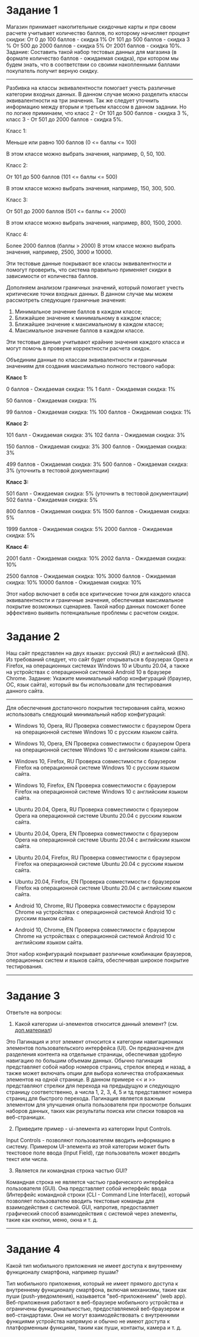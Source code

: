 # Задание 1
Магазин принимает накопительные скидочные карты и при своем расчете учитывает количество баллов, по которому начисляет процент скидки: От 0 до 100 баллов - скидка 1% От 101 до 500 баллов - скидка 3 % От 500 до 2000 баллов - скидка 5% От 2001 баллов - скидка 10%. Задание: Составить такой набор тестовых данных для магазина (в формате количество баллов - ожидаемая скидка), при котором мы будем знать, что в соответствии со своими накопленными баллами покупатель получит верную скидку.
____

Разбивка на классы эквивалентности помогает учесть различные категории входных данных. В данном случае можно разделить классы эквивалентности на три значения. Так же следует уточнить информацию между вторым и третьем классом в данном задании. Но по логике приминаем, что класс 2 - От 101 до 500 баллов - скидка 3 %, класс 3 - От 501 до 2000 баллов - скидка 5%.

Класс 1: 

Меньше или равно 100 баллов (0 <= баллы <= 100)

В этом классе можно выбрать значения, например, 0, 50, 100.

Класс 2: 

От 101 до 500 баллов (101 <= баллы <= 500)

В этом классе можно выбрать значения, например, 150, 300, 500.

Класс 3: 

От 501 до 2000 баллов (501 <= баллы <= 2000)


В этом классе можно выбрать значения, например, 800, 1500, 2000.

Класс 4:

Более 2000 баллов (баллы > 2000)
В этом классе можно выбрать значения, например, 2500, 3000 и 10000.

Эти тестовые данные покрывают все классы эквивалентности и помогут проверить, что система правильно применяет скидки в зависимости от количества баллов.

Дополняем анализом граничных значений, который помогает учесть критические точки входных данных. В данном случае мы можем рассмотреть следующие граничные значения:
1. Минимальное значение баллов в каждом классе;
2. Ближайшее значение к минимальному в каждом классе;
3. Ближайшее значение к максимальному в каждом классе;
4. Максимальное значение баллов в каждом классе.


Эти тестовые данные учитывают крайние значения каждого класса и могут помочь в проверке корректности расчета скидок.

Объединим данные по классам эквивалентности и граничным значениям для создания максимально полного тестового набора:

**Класс 1:**

0 баллов - Ожидаемая скидка: 1%
1 балл  - Ожидаемая скидка: 1%


50 баллов - Ожидаемая скидка: 1%


99 баллов - Ожидаемая скидка: 1%
100 баллов - Ожидаемая скидка: 1%


**Класс 2:**

101 балл - Ожидаемая скидка: 3%
102 балла - Ожидаемая скидка: 3%


150 баллов - Ожидаемая скидка: 3%
300 баллов - Ожидаемая скидка: 3%


499 баллов - Ожидаемая скидка: 3%
500 баллов - Ожидаемая скидка: 3% (уточнить в тестовой документации)


**Класс 3:**

501 балл - Ожидаемая скидка: 5% (уточнить в тестовой документации)
502 балла - Ожидаемая скидка: 5%


800 баллов - Ожидаемая скидка: 5%
1500 баллов - Ожидаемая скидка: 5%


1999 баллов - Ожидаемая скидка: 5%
2000 баллов - Ожидаемая скидка: 5%


**Класс 4:**

2001 балл - Ожидаемая скидка: 10%
2002 балла - Ожидаемая скидка: 10%


2500 баллов - Ожидаемая скидка: 10%
3000 баллов - Ожидаемая скидка: 10%
10000 баллов - Ожидаемая скидка: 10%


Этот набор включает в себя все критические точки для каждого класса эквивалентности и граничные значения, обеспечивая максимальное покрытие возможных сценариев. Такой набор данных поможет более эффективно выявить потенциальные проблемы с расчетом скидок.

# Задание 2

Наш сайт представлен на двух языках: русский (RU) и английский (EN). Из требований следует, что сайт будет открываться в браузерах Opera и Firefox, на операционных системах Windows 10 и Ubuntu 20.04, а также на устройствах с операционной системой Android 10 в браузере Chrome. Задание: Укажите минимальный набор конфигураций (браузер, ОС, язык сайта), который вы бы использовали для тестирования данного сайта.
______
Для обеспечения достаточного покрытия тестирования сайта, можно использовать следующий минимальный набор конфигураций:

- Windows 10, Opera, RU
Проверка совместимости с браузером Opera на операционной системе Windows 10 с русским языком сайта.

- Windows 10, Opera, EN
Проверка совместимости с браузером Opera на операционной системе Windows 10 с английским языком сайта.

- Windows 10, Firefox, RU
Проверка совместимости с браузером Firefox на операционной системе Windows 10 с русским языком сайта.

- Windows 10, Firefox, EN
Проверка совместимости с браузером Firefox на операционной системе Windows 10 с английским языком сайта.

- Ubuntu 20.04, Opera, RU
Проверка совместимости с браузером Opera на операционной системе Ubuntu 20.04 с русским языком сайта.

- Ubuntu 20.04, Opera, EN
Проверка совместимости с браузером Opera на операционной системе Ubuntu 20.04 с английским языком сайта.

- Ubuntu 20.04, Firefox, RU
Проверка совместимости с браузером Firefox на операционной системе Ubuntu 20.04 с русским языком сайта.

- Ubuntu 20.04, Firefox, EN
Проверка совместимости с браузером Firefox на операционной системе Ubuntu 20.04 с английским языком сайта.

- Android 10, Chrome, RU
Проверка совместимости с браузером Chrome на устройствах с операционной системой  Android 10 с русским языком сайта.

- Android 10, Chrome, EN
Проверка совместимости с браузером Chrome на устройствах с операционной системой Android 10 с английским языком сайта.

Этот набор конфигураций покрывает различные комбинации браузеров, операционных систем и языков сайта, обеспечивая широкое покрытие тестирования.

______

# Задание 3

 Ответьте на вопросы:

1.  Какой категории ui-элементов относится данный элемент? (см.  [доп.материал](https://drive.google.com/file/d/1jbSXuMYU_qqZjIktAFH8oAnB3514ZhOc/view?usp=sharing))


Это Пагинация и этот элемент относится к категории навигационных элементов пользовательского интерфейса (UI). Он предназначен для разделения контента на отдельные страницы, обеспечивая удобную навигацию по большим объемам данных. Обычно пагинация представляет собой набор номеров страниц, стрелок вперед и назад, а также может включать опции для выбора количества отображаемых элементов на одной странице.
В данном примере << и >> представляют стрелки для перехода на предыдущую и следующую страницу соответственно, а числа 1, 2, 3, 4, 5 и тд представляют номера страниц для быстрого перехода.
Пагинация является важным элементом для улучшения опыта пользователя при просмотре больших наборов данных, таких как результаты поиска или списки товаров на веб-страницах.


2. Приведите пример - ui-элемента из категории Input Controls.

Input Controls - позволяют пользователям вводить информацию в систему. Примером UI-элемента из этой категории может быть текстовое поле ввода (Input Field), где пользователь может вводить текст или числа.

3. Является ли командная строка частью GUI?

Командная строка не является частью графического интерфейса пользователя (GUI). Она представляет собой интерфейс ввода (Интерфейс командной строки (CLI - Command Line Interface)), который позволяет пользователю вводить текстовые команды для взаимодействия с системой. 
GUI, напротив, предоставляет графический способ взаимодействия с системой через элементы, такие как кнопки, меню, окна и т. д.

____
# Задание 4 
Какой тип мобильного приложения не имеет доступа к внутреннему функционалу смартфона, например пушам?


Тип мобильного приложения, который не имеет прямого доступа к внутреннему функционалу смартфона, включая механизмы, такие как пуши (push-уведомления), называется "веб-приложением" (web app). 
Веб-приложения работают в веб-браузере мобильного устройства и ограничены функциональностью, предоставляемой веб-браузером и веб-стандартами. Они не могут взаимодействовать с внутренними функциями устройства напрямую и обычно не имеют доступа к платформенным функциям, таким как пуши, контакты, камера и т. д.







